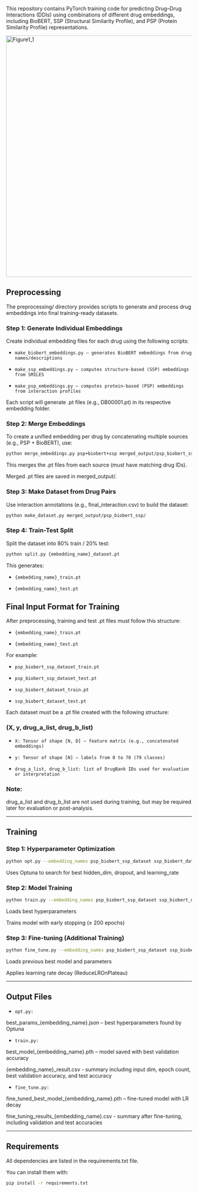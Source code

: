 This repository contains PyTorch training code for predicting Drug–Drug Interactions (DDIs) using combinations of different drug embeddings, including BioBERT, SSP (Structural Similarity Profile), and PSP (Protein Similarity Profile) representations.

<img width="1168" height="655" alt="Figure1_1" src="https://github.com/user-attachments/assets/e5f799a5-7391-433e-a4a8-7203d8d742c7" />

## Preprocessing

The preprocessing/ directory provides scripts to generate and process drug embeddings into final training-ready datasets.

### Step 1: Generate Individual Embeddings

Create individual embedding files for each drug using the following scripts:

- `make_biobert_embeddings.py – generates BioBERT embeddings from drug names/descriptions`

- `make_ssp_embeddings.py – computes structure-based (SSP) embeddings from SMILES`

- `make_psp_embeddings.py – computes protein-based (PSP) embeddings from interaction profiles`

Each script will generate .pt files (e.g., DB00001.pt) in its respective embedding folder.

### Step 2: Merge Embeddings

To create a unified embedding per drug by concatenating multiple sources (e.g., PSP + BioBERT), use:

```bash
python merge_embeddings.py psp+biobert+ssp merged_output/psp_biobert_ssp
```

This merges the .pt files from each source (must have matching drug IDs).

Merged .pt files are saved in merged_output/.

### Step 3: Make Dataset from Drug Pairs

Use interaction annotations (e.g., final_interaction.csv) to build the dataset:

```bash
python make_dataset.py merged_output/psp_biobert_ssp/
```

### Step 4: Train-Test Split

Split the dataset into 80% train / 20% test:

```bash
python split.py {embedding_name}_dataset.pt
```

This generates:

- `{embedding_name}_train.pt`

- `{embedding_name}_test.pt`

## Final Input Format for Training

After preprocessing, training and test .pt files must follow this structure:

- `{embedding_name}_train.pt`

- `{embedding_name}_test.pt`

For example:

- `psp_biobert_ssp_dataset_train.pt`

- `psp_biobert_ssp_dataset_test.pt`

- `ssp_biobert_dataset_train.pt`

- `ssp_biobert_dataset_test.pt`

Each dataset must be a .pt file created with the following structure:

### (X, y, drug_a_list, drug_b_list)

- `X: Tensor of shape [N, D] — feature matrix (e.g., concatenated embeddings)`

- `y: Tensor of shape [N] — labels from 0 to 78 (79 classes)`

- `drug_a_list, drug_b_list: list of DrugBank IDs used for evaluation or interpretation`

### **Note:**
drug_a_list and drug_b_list are not used during training, but may be required later for evaluation or post-analysis.

---

## Training

### Step 1: Hyperparameter Optimization

```bash
python opt.py --embedding_names psp_biobert_ssp_dataset ssp_biobert_dataset
```

Uses Optuna to search for best hidden_dim, dropout, and learning_rate

### Step 2: Model Training



```bash
python train.py --embedding_names psp_biobert_ssp_dataset ssp_biobert_dataset
```

Loads best hyperparameters

Trains model with early stopping (≥ 200 epochs)

### Step 3: Fine-tuning (Additional Training)

```bash
python fine_tune.py --embedding_names psp_biobert_ssp_dataset ssp_biobert_dataset
```

Loads previous best model and parameters

Applies learning rate decay (ReduceLROnPlateau)

---

## Output Files

- ```opt.py:```
  
 best_params_{embedding_name}.json – best hyperparameters found by Optuna

- ```train.py:```

best_model_{embedding_name}.pth – model saved with best validation accuracy

{embedding_name}_result.csv - summary including input dim, epoch count, best validation accuracy, and test accuracy

- ```fine_tune.py:```

fine_tuned_best_model_{embedding_name}.pth – fine-tuned model with LR decay

fine_tuning_results_{embedding_name}.csv - summary after fine-tuning, including validation and test accuracies

---
## Requirements

All dependencies are listed in the requirements.txt file.

You can install them with:

```bash
pip install -r requirements.txt
```
